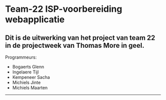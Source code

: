 # Team-22  ISP-voorbereiding webapplicatie

Dit is de uitwerking van het project van team 22 in de projectweek van Thomas More in geel.  
-
Programmeurs:
- Bogaerts Glenn
- Ingelaere Tijl
- Kempeneer Sacha
- Michiels Jinte
- Michiels Maarten
----------------------------

